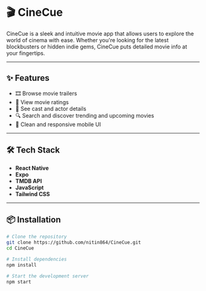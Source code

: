# 🎬 CineCue

CineCue is a sleek and intuitive movie app that allows users to explore the world of cinema with ease. Whether you're looking for the latest blockbusters or hidden indie gems, CineCue puts detailed movie info at your fingertips.

---

## ✨ Features

- 🎞️ Browse movie trailers
- 🌟 View movie ratings
- 👥 See cast and actor details
- 🔍 Search and discover trending and upcoming movies
- 📱 Clean and responsive mobile UI

---

## 🛠️ Tech Stack

- **React Native**
- **Expo**
- **TMDB API**
- **JavaScript**
- **Tailwind CSS**  

---

## 📦 Installation

```bash
# Clone the repository
git clone https://github.com/nitin864/CineCue.git
cd CineCue

# Install dependencies
npm install

# Start the development server
npm start
